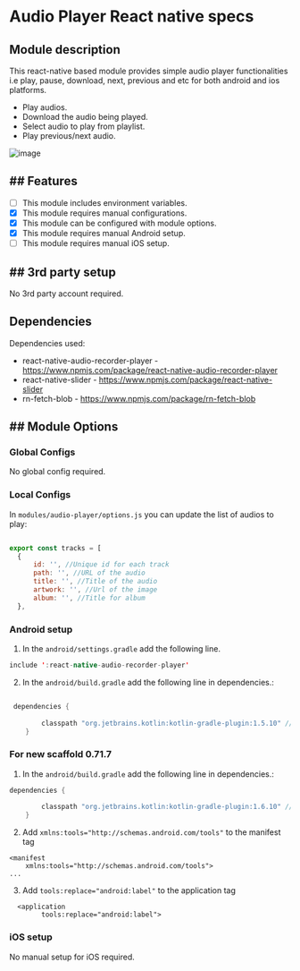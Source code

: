 # Audio Player React native specs

## Module description

This react-native based module provides simple audio player functionalities i.e play, pause, download, next, previous and etc for both android and ios platforms.

- Play audios.
- Download the audio being played.
- Select audio to play from playlist.
- Play previous/next audio.

![image](https://github.com/saad-abid-crowdbotics/modules/assets/76822297/a5dca02b-31d4-449c-9173-1b7465383848)

## ## Features

 - [ ] This module includes environment variables.
 - [x] This module requires manual configurations.
 - [x] This module can be configured with module options.
 - [x] This module requires manual Android setup.
 - [ ] This module requires manual iOS setup.

## ## 3rd party setup

No 3rd party account required.

## Dependencies

Dependencies used:
- react-native-audio-recorder-player - https://www.npmjs.com/package/react-native-audio-recorder-player
- react-native-slider - https://www.npmjs.com/package/react-native-slider
- rn-fetch-blob - https://www.npmjs.com/package/rn-fetch-blob

## ## Module Options

### Global Configs

No global config required.

### Local Configs

In `modules/audio-player/options.js` you can update the list of audios to play:

```js

export const tracks = [
  {
      id: '', //Unique id for each track
      path: '', //URL of the audio
      title: '', //Title of the audio
      artwork: '', //Url of the image
      album: '', //Title for album
  },
```
### Android setup

1. In the `android/settings.gradle` add the following line.

```java
include ':react-native-audio-recorder-player'
```

2. In the `android/build.gradle` add the following line in dependencies.:

```java

 dependencies {
    
        classpath "org.jetbrains.kotlin:kotlin-gradle-plugin:1.5.10" //
    }

```

### For new scaffold 0.71.7

1. In the `android/build.gradle` add the following line in dependencies.:

```java
dependencies {
    
        classpath "org.jetbrains.kotlin:kotlin-gradle-plugin:1.6.10" //
    }
```
2. Add `xmlns:tools="http://schemas.android.com/tools"` to the manifest tag

```
<manifest
    xmlns:tools="http://schemas.android.com/tools">
...
```

3. Add `tools:replace="android:label"` to the application tag

```
  <application
        tools:replace="android:label">
```


### iOS setup

No manual setup for iOS required.
